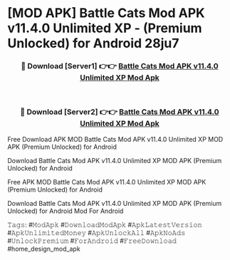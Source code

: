 # [MOD APK] Battle Cats Mod APK v11.4.0 Unlimited XP - (Premium Unlocked) for Android 28ju7



<div align="center">
<h3>🔴 Download [Server1] 👉👉 <a href="https://momento.my/?title=Battle_Cats_Mod_APK_v11.4.0_Unlimited_XP">Battle Cats Mod APK v11.4.0 Unlimited XP Mod Apk</a></h3><br>

<h3>🔴 Download [Server2] 👉👉 <a href="https://momento.my/?title=Battle_Cats_Mod_APK_v11.4.0_Unlimited_XP">Battle Cats Mod APK v11.4.0 Unlimited XP Mod Apk</a></h3>
</div>



Free Download APK MOD Battle Cats Mod APK v11.4.0 Unlimited XP MOD APK (Premium Unlocked) for Android

Download Battle Cats Mod APK v11.4.0 Unlimited XP MOD APK (Premium Unlocked) for Android

Free APK MOD Battle Cats Mod APK v11.4.0 Unlimited XP MOD APK (Premium Unlocked) for Android

Download Battle Cats Mod APK v11.4.0 Unlimited XP MOD APK (Premium Unlocked) for Android Mod For Android

𝚃𝚊𝚐𝚜: #𝙼𝚘𝚍𝙰𝚙𝚔 #𝙳𝚘𝚠𝚗𝚕𝚘𝚊𝚍𝙼𝚘𝚍𝙰𝚙𝚔 #𝙰𝚙𝚔𝙻𝚊𝚝𝚎𝚜𝚝𝚅𝚎𝚛𝚜𝚒𝚘𝚗 #𝙰𝚙𝚔𝚄𝚗𝚕𝚒𝚖𝚒𝚝𝚎𝚍𝙼𝚘𝚗𝚎𝚢 #𝙰𝚙𝚔𝚄𝚗𝚕𝚘𝚌𝚔𝙰𝚕𝚕 #𝙰𝚙𝚔𝙽𝚘𝙰𝚍𝚜 #𝚄𝚗𝚕𝚘𝚌𝚔𝙿𝚛𝚎𝚖𝚒𝚞𝚖 #𝙵𝚘𝚛𝙰𝚗𝚍𝚛𝚘𝚒𝚍 #𝙵𝚛𝚎𝚎𝙳𝚘𝚠𝚗𝚕𝚘𝚊𝚍 #home_design_mod_apk
